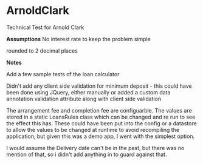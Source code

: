 # ArnoldClark
Technical Test for Arnold Clark

**Assumptions**
No interest rate to keep the problem simple

rounded to 2 decimal places


**Notes**

Add a few sample tests of the loan calculator

Didn't add any client side validation for minimum deposit - this could have been done using JQuery, either manually or added a custom data annotation validation attribute along with client side validation

The arrangement fee and completion fee are configuarble.  The values are stored in a static LoansRules class which can be changed and re run to see the effect this has.  These could have been put into the config or a datastore to allow the values to be changed at runtime to avoid recompiling the application, but given this was a demo app, I went with the simplest option.

I would assume the Delivery date can't be in the past, but there was no mention of that, so i didn't add anything in to guard against that.
